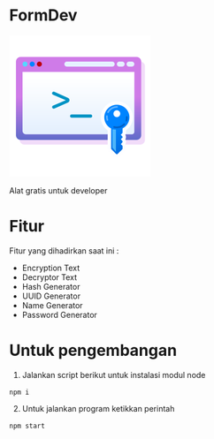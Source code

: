 # FormDev

![favicon](build/icon.png)

Alat gratis untuk developer

# Fitur

Fitur yang dihadirkan saat ini :

* Encryption Text
* Decryptor Text
* Hash Generator
* UUID Generator
* Name Generator
* Password Generator

# Untuk pengembangan

1. Jalankan script berikut untuk instalasi modul node
```
npm i
```
2. Untuk jalankan program ketikkan perintah
```
npm start
```